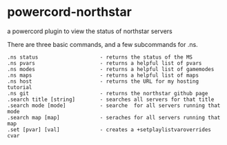 # powercord-northstar

a powercord plugin to view the status of northstar servers

There are three basic commands, and a few subcommands for .ns.
```
.ns status                    - returns the status of the MS
.ns pvars                     - returns a helpful list of pvars
.ns modes                     - returns a helpful list of gamemodes
.ns maps                      - returns a helpful list of maps
.ns host                      - returns the URL for my hosting tutorial
.ns git                       - returns the northstar github page
.search title [string]        - searches all servers for that title
.search mode [mode]           - searche  for all servers running that mode
.search map [map]             - seraches for all servers running that map
.set [pvar] [val]             - creates a +setplaylistvaroverrides cvar
```
